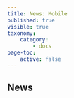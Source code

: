 ```yaml
---
title: News: Mobile
published: true
visible: true
taxonomy:
    category:
        - docs
page-toc:
    active: false
---
```


## News
